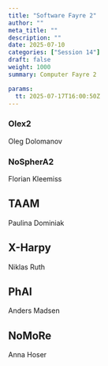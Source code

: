 ```yaml
---
title: "Software Fayre 2"
author: ""
meta_title: ""
description: ""
date: 2025-07-10
categories: ["Session 14"]
draft: false
weight: 1000
summary: Computer Fayre 2

params:
  tt: 2025-07-17T16:00:50Z
---
```

<p>

### Olex2
Oleg Dolomanov

### NoSpherA2
Florian Kleemiss

## TAAM
Paulina Dominiak

## X-Harpy
Niklas Ruth

## PhAI
Anders Madsen

## NoMoRe
Anna Hoser
